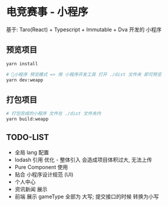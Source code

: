 # 电竞赛事 - 小程序

基于: Taro(React) + Typescript + Immutable + Dva 开发的 小程序

## 预览项目

```bash
yarn install

# 小程序 预览模式 => 用 小程序开发工具 打开 ./dist 文件夹 即可预览
yarn dev:weapp 
```

## 打包项目

```bash
# 打包完成的小程序 文件在 ./dist 文件夹内
yarn build:weapp
```

## TODO-LIST
* 全局 lang 配置
* lodash 引用 优化 - 整体引入 会造成项目体积过大, 无法上传
* Pure Component 使用
* 贴合 小程序设计规范 (UI)
* 个人中心
* 资讯新闻 展示
* 前端 展示 gameType 全部为 大写; 提交接口的时候 转换为小写
